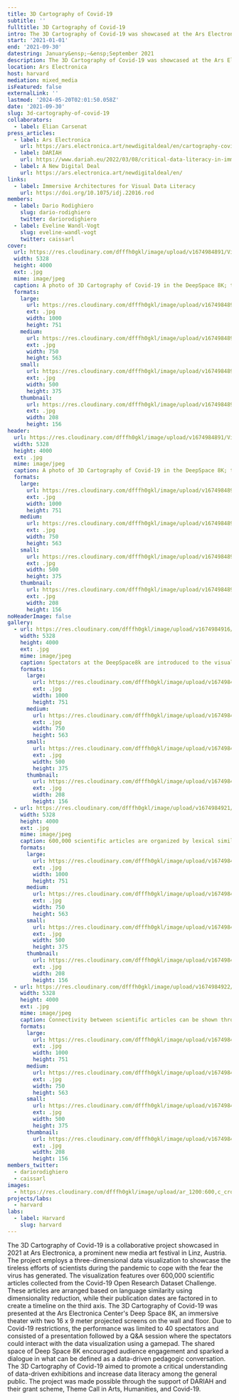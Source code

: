 ```yaml
---
title: 3D Cartography of Covid-19
subtitle: ''
fulltitle: 3D Cartography of Covid-19
intro: The 3D Cartography of Covid-19 was showcased at the Ars Electronica 2021. The project aimed to highlight scientists' hard work and dedication during the Covid-19 pandemic through a network visualization featuring over 600,000 scientific articles. The results were presented in the Deep Space 8K theater, promoting data-driven exhibitions for data literacy.
start: '2021-01-01'
end: '2021-09-30'
datestring: January&ensp;–&ensp;September 2021
description: The 3D Cartography of Covid-19 was showcased at the Ars Electronica 2021. The project aimed to highlight scientists' hard work and dedication during the…
location: Ars Electronica
host: harvard
mediation: mixed_media
isFeatured: false
externalLink: ''
lastmod: '2024-05-20T02:01:50.058Z'
date: '2021-09-30'
slug: 3d-cartography-of-covid-19
collaborators:
  - label: Elian Carsenat
press_articles:
  - label: Ars Electronica
    url: https://ars.electronica.art/newdigitaldeal/en/cartography-covid-19-research/
  - label: DARIAH
    url: https://www.dariah.eu/2022/03/08/critical-data-literacy-in-immersive-digital-spaces/
  - label: A New Digital Deal
    url: https://ars.electronica.art/newdigitaldeal/en/
links:
  - label: Immersive Architectures for Visual Data Literacy
    url: https://doi.org/10.1075/idj.22016.rod
members:
  - label: Dario Rodighiero
    slug: dario-rodighiero
    twitter: dariorodighiero
  - label: Eveline Wandl-Vogt
    slug: eveline-wandl-vogt
    twitter: caissarl
cover:
  url: https://res.cloudinary.com/dfffh0gkl/image/upload/v1674984891/Visualisierung_saemtlicher_Covid_Papers_im_Deep_Space_auf_Ars_Electroni_4_b6d1591492.jpg
  width: 5328
  height: 4000
  ext: .jpg
  mime: image/jpeg
  caption: A photo of 3D Cartography of Covid-19 in the DeepSpace 8K; the speaker is presenting the visual method.
  formats:
    large:
      url: https://res.cloudinary.com/dfffh0gkl/image/upload/v1674984892/large_Visualisierung_saemtlicher_Covid_Papers_im_Deep_Space_auf_Ars_Electroni_4_b6d1591492.jpg
      ext: .jpg
      width: 1000
      height: 751
    medium:
      url: https://res.cloudinary.com/dfffh0gkl/image/upload/v1674984892/medium_Visualisierung_saemtlicher_Covid_Papers_im_Deep_Space_auf_Ars_Electroni_4_b6d1591492.jpg
      ext: .jpg
      width: 750
      height: 563
    small:
      url: https://res.cloudinary.com/dfffh0gkl/image/upload/v1674984893/small_Visualisierung_saemtlicher_Covid_Papers_im_Deep_Space_auf_Ars_Electroni_4_b6d1591492.jpg
      ext: .jpg
      width: 500
      height: 375
    thumbnail:
      url: https://res.cloudinary.com/dfffh0gkl/image/upload/v1674984892/thumbnail_Visualisierung_saemtlicher_Covid_Papers_im_Deep_Space_auf_Ars_Electroni_4_b6d1591492.jpg
      ext: .jpg
      width: 208
      height: 156
header:
  url: https://res.cloudinary.com/dfffh0gkl/image/upload/v1674984891/Visualisierung_saemtlicher_Covid_Papers_im_Deep_Space_auf_Ars_Electroni_4_b6d1591492.jpg
  width: 5328
  height: 4000
  ext: .jpg
  mime: image/jpeg
  caption: A photo of 3D Cartography of Covid-19 in the DeepSpace 8K; the speaker is presenting the visual method.
  formats:
    large:
      url: https://res.cloudinary.com/dfffh0gkl/image/upload/v1674984892/large_Visualisierung_saemtlicher_Covid_Papers_im_Deep_Space_auf_Ars_Electroni_4_b6d1591492.jpg
      ext: .jpg
      width: 1000
      height: 751
    medium:
      url: https://res.cloudinary.com/dfffh0gkl/image/upload/v1674984892/medium_Visualisierung_saemtlicher_Covid_Papers_im_Deep_Space_auf_Ars_Electroni_4_b6d1591492.jpg
      ext: .jpg
      width: 750
      height: 563
    small:
      url: https://res.cloudinary.com/dfffh0gkl/image/upload/v1674984893/small_Visualisierung_saemtlicher_Covid_Papers_im_Deep_Space_auf_Ars_Electroni_4_b6d1591492.jpg
      ext: .jpg
      width: 500
      height: 375
    thumbnail:
      url: https://res.cloudinary.com/dfffh0gkl/image/upload/v1674984892/thumbnail_Visualisierung_saemtlicher_Covid_Papers_im_Deep_Space_auf_Ars_Electroni_4_b6d1591492.jpg
      ext: .jpg
      width: 208
      height: 156
noHeaderImage: false
gallery:
  - url: https://res.cloudinary.com/dfffh0gkl/image/upload/v1674984916/19_DARIAH_c_AES_My_Trinh_Mueller_Gardiner_7e2e41fd2e.jpg
    width: 5328
    height: 4000
    ext: .jpg
    mime: image/jpeg
    caption: Spectators at the DeepSpace8k are introduced to the visual method
    formats:
      large:
        url: https://res.cloudinary.com/dfffh0gkl/image/upload/v1674984917/large_19_DARIAH_c_AES_My_Trinh_Mueller_Gardiner_7e2e41fd2e.jpg
        ext: .jpg
        width: 1000
        height: 751
      medium:
        url: https://res.cloudinary.com/dfffh0gkl/image/upload/v1674984917/medium_19_DARIAH_c_AES_My_Trinh_Mueller_Gardiner_7e2e41fd2e.jpg
        ext: .jpg
        width: 750
        height: 563
      small:
        url: https://res.cloudinary.com/dfffh0gkl/image/upload/v1674984918/small_19_DARIAH_c_AES_My_Trinh_Mueller_Gardiner_7e2e41fd2e.jpg
        ext: .jpg
        width: 500
        height: 375
      thumbnail:
        url: https://res.cloudinary.com/dfffh0gkl/image/upload/v1674984917/thumbnail_19_DARIAH_c_AES_My_Trinh_Mueller_Gardiner_7e2e41fd2e.jpg
        ext: .jpg
        width: 208
        height: 156
  - url: https://res.cloudinary.com/dfffh0gkl/image/upload/v1674984921/07_DARIAH_c_AES_My_Trinh_Mueller_Gardiner_e1705f401c.jpg
    width: 5328
    height: 4000
    ext: .jpg
    mime: image/jpeg
    caption: 600,000 scientific articles are organized by lexical similarity and time; in white the keywords illustrating the topics of specific clusters.
    formats:
      large:
        url: https://res.cloudinary.com/dfffh0gkl/image/upload/v1674984922/large_07_DARIAH_c_AES_My_Trinh_Mueller_Gardiner_e1705f401c.jpg
        ext: .jpg
        width: 1000
        height: 751
      medium:
        url: https://res.cloudinary.com/dfffh0gkl/image/upload/v1674984923/medium_07_DARIAH_c_AES_My_Trinh_Mueller_Gardiner_e1705f401c.jpg
        ext: .jpg
        width: 750
        height: 563
      small:
        url: https://res.cloudinary.com/dfffh0gkl/image/upload/v1674984923/small_07_DARIAH_c_AES_My_Trinh_Mueller_Gardiner_e1705f401c.jpg
        ext: .jpg
        width: 500
        height: 375
      thumbnail:
        url: https://res.cloudinary.com/dfffh0gkl/image/upload/v1674984921/thumbnail_07_DARIAH_c_AES_My_Trinh_Mueller_Gardiner_e1705f401c.jpg
        ext: .jpg
        width: 208
        height: 156
  - url: https://res.cloudinary.com/dfffh0gkl/image/upload/v1674984922/34_DARIAH_c_AES_My_Trinh_Mueller_Gardiner_eceb97074a.jpg
    width: 5328
    height: 4000
    ext: .jpg
    mime: image/jpeg
    caption: Connectivity between scientific articles can be shown through the gamepad
    formats:
      large:
        url: https://res.cloudinary.com/dfffh0gkl/image/upload/v1674984923/large_34_DARIAH_c_AES_My_Trinh_Mueller_Gardiner_eceb97074a.jpg
        ext: .jpg
        width: 1000
        height: 751
      medium:
        url: https://res.cloudinary.com/dfffh0gkl/image/upload/v1674984924/medium_34_DARIAH_c_AES_My_Trinh_Mueller_Gardiner_eceb97074a.jpg
        ext: .jpg
        width: 750
        height: 563
      small:
        url: https://res.cloudinary.com/dfffh0gkl/image/upload/v1674984924/small_34_DARIAH_c_AES_My_Trinh_Mueller_Gardiner_eceb97074a.jpg
        ext: .jpg
        width: 500
        height: 375
      thumbnail:
        url: https://res.cloudinary.com/dfffh0gkl/image/upload/v1674984923/thumbnail_34_DARIAH_c_AES_My_Trinh_Mueller_Gardiner_eceb97074a.jpg
        ext: .jpg
        width: 208
        height: 156
members_twitter:
  - dariorodighiero
  - caissarl
images:
  - https://res.cloudinary.com/dfffh0gkl/image/upload/ar_1200:600,c_crop/c_limit,h_1200,w_600/v1674984891/Visualisierung_saemtlicher_Covid_Papers_im_Deep_Space_auf_Ars_Electroni_4_b6d1591492.jpg
projects/labs:
  - harvard
labs:
  - label: Harvard
    slug: harvard
---
```

The 3D Cartography of Covid-19 is a collaborative project showcased in 2021 at Ars Electronica, a prominent new media art festival in Linz, Austria. The project employs a three-dimensional data visualization to showcase the tireless efforts of scientists during the pandemic to cope with the fear the virus has generated.
The visualization features over 600,000 scientific articles collected from the Covid-19 Open Research Dataset Challenge. These articles are arranged based on language similarity using dimensionality reduction, while their publication dates are factored in to create a timeline on the third axis. 
The 3D Cartography of Covid-19 was presented at the Ars Electronica Center's Deep Space 8K, an immersive theater with two 16 x 9 meter projected screens on the wall and floor. Due to Covid-19 restrictions, the performance was limited to 40 spectators and consisted of a presentation followed by a Q&A session where the spectators could interact with the data visualization using a gamepad. The shared space of Deep Space 8K encouraged audience engagement and sparked a dialogue in what can be defined as a data-driven pedagogic conversation.
The 3D Cartography of Covid-19 aimed to promote a critical understanding of data-driven exhibitions and increase data literacy among the general public. The project was made possible through the support of DARIAH and their grant scheme, Theme Call in Arts, Humanities, and Covid-19.